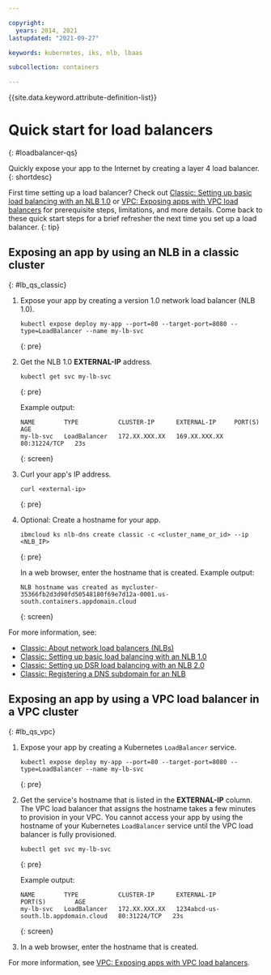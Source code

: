 ```yaml
---

copyright: 
  years: 2014, 2021
lastupdated: "2021-09-27"

keywords: kubernetes, iks, nlb, lbaas

subcollection: containers

---
```




{{site.data.keyword.attribute-definition-list}}


# Quick start for load balancers
{: #loadbalancer-qs}

Quickly expose your app to the Internet by creating a layer 4 load balancer.
{: shortdesc}

First time setting up a load balancer? Check out [Classic: Setting up basic load balancing with an NLB 1.0](/docs/containers?topic=containers-loadbalancer) or [VPC: Exposing apps with VPC load balancers](/docs/containers?topic=containers-vpc-lbaas) for prerequisite steps, limitations, and more details. Come back to these quick start steps for a brief refresher the next time you set up a load balancer.
{: tip}

## Exposing an app by using an NLB in a classic cluster
{: #lb_qs_classic}

1. Expose your app by creating a version 1.0 network load balancer (NLB 1.0).
    ```
    kubectl expose deploy my-app --port=80 --target-port=8080 --type=LoadBalancer --name my-lb-svc
    ```
    {: pre}

2. Get the NLB 1.0 **EXTERNAL-IP** address.
    ```
    kubectl get svc my-lb-svc
    ```
    {: pre}

    Example output:
    ```
    NAME        TYPE           CLUSTER-IP      EXTERNAL-IP     PORT(S)        AGE
    my-lb-svc   LoadBalancer   172.XX.XXX.XX   169.XX.XXX.XX   80:31224/TCP   23s
    ```
    {: screen}

3. Curl your app's IP address.
    ```
    curl <external-ip>
    ```
    {: pre}

4. Optional: Create a hostname for your app.
    ```
    ibmcloud ks nlb-dns create classic -c <cluster_name_or_id> --ip <NLB_IP>
    ```
    {: pre}

    In a web browser, enter the hostname that is created. Example output:
    ```
    NLB hostname was created as mycluster-35366fb2d3d90fd50548180f69e7d12a-0001.us-south.containers.appdomain.cloud
    ```
    {: screen}

For more information, see:
* [Classic: About network load balancers (NLBs)](/docs/containers?topic=containers-loadbalancer-about)
* [Classic: Setting up basic load balancing with an NLB 1.0](/docs/containers?topic=containers-loadbalancer)
* [Classic: Setting up DSR load balancing with an NLB 2.0](/docs/containers?topic=containers-loadbalancer-v2)
* [Classic: Registering a DNS subdomain for an NLB](/docs/containers?topic=containers-loadbalancer_hostname)

## Exposing an app by using a VPC load balancer in a VPC cluster
{: #lb_qs_vpc}

1. Expose your app by creating a Kubernetes `LoadBalancer` service.
    ```
    kubectl expose deploy my-app --port=80 --target-port=8080 --type=LoadBalancer --name my-lb-svc
    ```
    {: pre}

2. Get the service's hostname that is listed in the **EXTERNAL-IP** column. The VPC load balancer that assigns the hostname takes a few minutes to provision in your VPC. You cannot access your app by using the hostname of your Kubernetes `LoadBalancer` service until the VPC load balancer is fully provisioned.
    ```
    kubectl get svc my-lb-svc
    ```
    {: pre}

    Example output:
    ```
    NAME        TYPE           CLUSTER-IP      EXTERNAL-IP                            PORT(S)        AGE
    my-lb-svc   LoadBalancer   172.XX.XXX.XX   1234abcd-us-south.lb.appdomain.cloud   80:31224/TCP   23s
    ```
    {: screen}

3. In a web browser, enter the hostname that is created.

For more information, see [VPC: Exposing apps with VPC load balancers](/docs/containers?topic=containers-vpc-lbaas).




